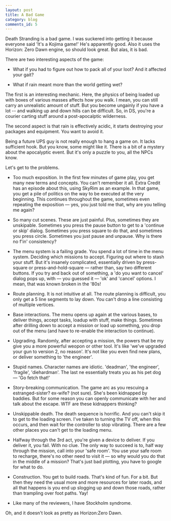 ```yaml
---
layout: post
title: A Bad Game
category: blog
comments_id: 5
---
```


Death Stranding is a bad game.  I was suckered into getting it because
everyone said 'It's a Kojima game!'  He's apparently good.  Also it
uses the Horizon: Zero Dawn engine, so should look great.  But alas,
it is bad.

There are two interesting aspects of the game:

* What if you had to figure out how to pack all of your loot?  And it
  affected your gait?

* What if rain meant more than the world getting wet?

The first is an interesting mechanic.  Here, the physics of being
loaded up with boxes of various masses affects how you walk.  I mean,
you can still carry an unrealistic amount of stuff.  But you become
ungainly if you have a lot -- and walking up and down hills can be
difficult.  So, in DS, you're a courier carting stuff around a
post-apocalptic wilderness.

The second aspect is that rain is effectively acidic, it starts
destroying your packages and equipment.  You want to avoid it.

Being a future UPS guy is not really enough to hang a game on.  It
lacks sufficient hook.  But you know, some might like it.  There is a
bit of a mystery about the apocalyptic event.  But it's only a puzzle
to you, all the NPCs know.

Let's get to the problems.

* Too much exposition.  In the first few minutes of game play, you get
  many new terms and concepts.  You can't remember it all.  Extra
  Credit has an episode about this, using SkyRim as an example.  In
  that game, you get a pile of politics on the way to be executed at
  the very beginning.  This continues throughout the game, sometimes
  even repeating the exposition &mdash; yes, you just told me that,
  why are you telling me again?

* So many cut scenes.  These are just painful.  Plus, sometimes they
  are unskipable.  Sometimes you press the pause button to get to a
  'continue or skip' dialog.  Sometimes you press square to do that,
  and sometimes you press circle.  Sometimes you just pause and
  unpause. Why is there no f'in' consistency?

* The menu system is a failing grade.  You spend a lot of time in the
  menu system.  Deciding which missions to accept.  Figuring out where
  to stash your stuff.  But it's insanely complicated, essentially
  driven by press-square or press-and-hold-square &mdash; rather than,
  say two different buttons.  If you try and back out of something, a
  'do you want to cancel' dialog pops up, with &mdash; you guessed it
  &mdash; 'ok' and 'cancel' options.  I mean, that was known broken in
  the '80s!

* Route planning.  It is not intuitive at all.  The route
  planning is difficult, you only get a 5 line segments to lay down.
  You can't drop a line consisting of multiple vertices.

* Base interactions.  The menu opens up again at the various bases, to
  deliver things, accept tasks, loadup with stuff, make things.
  Sometimes after drilling down to accept a mission or load up
  something, you drop out of the menu (and have to re-enable the
  interaction to continue).

* Upgrading.  Randomly, after accepting a mission, the powers that be
  my give you a more powerful weopon or other tool.  It's like 'we've
  upgraded your gun to version 2, no reason'.  It's not like you even
  find new plans, or deliver something to 'the engineer'.

* Stupid names.  Character names are idiotic.  'deadman', 'the
  engineer', 'fragile', 'diehardman'.  The last ne essentially treats
  you as his pet dog &mdash; 'Go fetch that!'

* Story-breaking communication.  The game arc as you rescuing a
  estranged-sister? ex-wife? (not sure).  She's been kidnapped by
  baddies.  But for some reason you can openly communicate with her
  and talk about the escape. WTF are these kidnappers thinking?

* Unskippable death.  The death sequence is horrific.  And you can't
  skip it to get to the loading screen.  I've taken to turning the TV
  off, when this occurs, and then wait for the controller to stop
  vibrating.  There are a few other places you can't get to the
  loading menu.

* Halfway through the 3rd act, you're given a device to deliver.  If
  you deliver it, you fail.  With no clue.  The only way to succeed is
  to, half way through the mission, call into your 'safe room'.  You
  use your safe room to recharge, there's no other need to visit it
  &mdash; so why would you do that in the middle of a mission?  That's
  just bad plotting, you have to google for what to do.

* Construction.  You get to build roads.  That's kind of fun.  For a
  bit.  But then they need the usual more and more resources for later
  roads, and all that happens is you end up slogging up and down those
  roads, rather than trampling over foot paths.  Yay!

* Like many of the reviewers, I have Stockholm syndrome.

Oh, and it doesn't look as pretty as Horizon:Zero Dawn.
